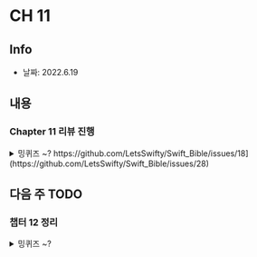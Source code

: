 # CH 11
## Info
- 날짜: 2022.6.19

## 내용
### Chapter 11 리뷰 진행
<details>
  <summary> 밍퀴즈 ~?   https://github.com/LetsSwifty/Swift_Bible/issues/18](https://github.com/LetsSwifty/Swift_Bible/issues/28) </summary>
  
  
</details>



## 다음 주 TODO
### 챕터 12 정리
<details>
  <summary> 밍퀴즈 ~? </summary>
      
  
+ 주제: WebView의 세션은 유지가 될까 ?
+ 내용: 참조(https://github.com/LetsSwifty/Swift_Bible/issues/18](https://github.com/LetsSwifty/Swift_Bible/issues/28)
   
  유지가 되지않는 경우, 될 경우 그 이유에 대해서 생각해보기


  
</details>


